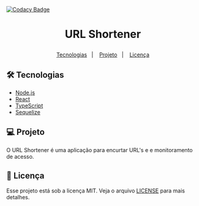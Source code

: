 [![Codacy Badge](https://app.codacy.com/project/badge/Grade/c155dab55d6e4609b4466292bf83f598)](https://www.codacy.com/gh/joasimonson/url-shortener/dashboard?utm_source=github.com&amp;utm_medium=referral&amp;utm_content=joasimonson/url-shortener&amp;utm_campaign=Badge_Grade)

<h1 align="center">
    <p>URL Shortener</p>
</h1>

<p align="center">
  <a href="#-tecnologias">Tecnologias</a>&nbsp;&nbsp;&nbsp;|&nbsp;&nbsp;&nbsp;
  <a href="#-projeto">Projeto</a>&nbsp;&nbsp;&nbsp;|&nbsp;&nbsp;&nbsp;
  <a href="#memo-licença">Licença</a>
</p>

## 🛠 Tecnologias

- [Node.js](https://nodejs.org/en/)
- [React](https://reactjs.org)
- [TypeScript](https://www.typescriptlang.org/)
- [Sequelize](https://sequelize.org/)

## 💻 Projeto

O URL Shortener é uma aplicação para encurtar URL's e e monitoramento de acesso.

## :memo: Licença

Esse projeto está sob a licença MIT. Veja o arquivo [LICENSE](LICENSE) para mais detalhes.